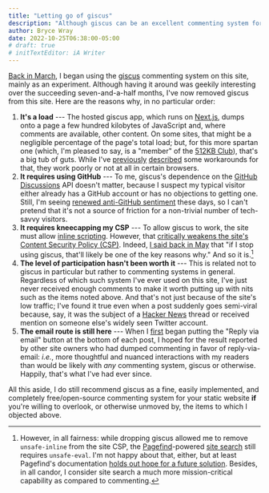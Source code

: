 ```yaml
---
title: "Letting go of giscus"
description: "Although giscus can be an excellent commenting system for many static websites, it no longer serves that purpose for this one."
author: Bryce Wray
date: 2022-10-25T06:38:00-05:00
# draft: true
# initTextEditor: iA Writer
---
```


[Back in March](/posts/2022/03/gems-in-rough-16/#trying-giscus), I began using the [giscus](https://giscus.app) commenting system on this site, mainly as an experiment. Although having it around was geekily interesting over the succeeding seven-and-a-half months, I've now removed giscus from this site.<!--excerpt--> Here are the reasons why, in no particular order:

1. **It's a load** --- The hosted giscus app, which runs on [Next.js](https://nextjs.org), dumps onto a page a few hundred kilobytes of JavaScript and, where comments are available, other content. On some sites, that might be a negligible percentage of the page's total load; but, for this more spartan one (which, I'm pleased to say, is a "member" of the [512KB Club](https://512kb.club/)), that's a big tub of guts. While I've [previously](/posts/2022/05/tips-using-giscus/#get-lazy) [described](/posts/2022/07/more-tips-using-giscus/#dont-show-it-by-default) some workarounds for that, they work poorly or not at all in certain browsers.
2. **It requires using GitHub** --- To me, giscus's dependence on the [GitHub Discussions](https://docs.github.com/en/discussions) API doesn't matter, because I suspect my typical visitor either already has a GitHub account or has no objections to getting one. Still, I'm seeing [renewed anti-GitHub sentiment](https://www.zdnet.com/article/is-github-copilots-code-legal-ethically-right/) these days, so I can't pretend that it's not a source of friction for a non-trivial number of tech-savvy visitors.
3. **It requires kneecapping my CSP** --- To allow giscus to work, the site must allow [inline scripting](https://security.stackexchange.com/questions/135912/what-is-an-inline-script). However, that [critically weakens the site's Content Security Policy (CSP)](https://content-security-policy.com/examples/allow-inline-script/). Indeed, [I said back in May](/posts/2022/05/tips-using-giscus/#its-remote-scripting-all-the-waydown) that "if I stop using giscus, that'll likely be one of the key reasons why." And so it is.[^Pagefind]
4. **The level of participation hasn't been worth it** --- This is related not to giscus in particular but rather to commenting systems in general. Regardless of which such system I've ever used on this site, I've just never received enough comments to make it worth putting up with nits such as the items noted above. And that's not just because of the site's low traffic; I've found it true even when a post suddenly goes semi-viral because, say, it was the subject of a [Hacker News](https://news.ycombinator.com) thread or received mention on someone else's widely seen Twitter account.
5. **The email route is still here** --- When I [first](/posts/2021/07/gems-in-rough-07/#comment-by-email) began putting the "Reply via email" button at the bottom of each post, I hoped for the result reported by other site owners who had dumped commenting in favor of reply-via-email: *i.e.*, more thoughtful and nuanced interactions with my readers than would be likely with *any* commenting system, giscus or otherwise. Happily, that's what I've had ever since.

[^Pagefind]: However, in all fairness: while dropping giscus allowed me to remove `unsafe-inline` from the site CSP, the [Pagefind](https://pagefind.app)-powered [site search](/search/) still requires `unsafe-eval`. I'm not happy about that, either, but at least Pagefind's documentation [holds out hope for a future solution](https://pagefind.app/docs/hosting/). Besides, in all candor, I consider site search a much more mission-critical capability as compared to commenting.

All this aside, I do still recommend giscus as a fine, easily implemented, and completely free/open-source commenting system for your static website **if** you're willing to overlook, or otherwise unmoved by, the items to which I objected above.
